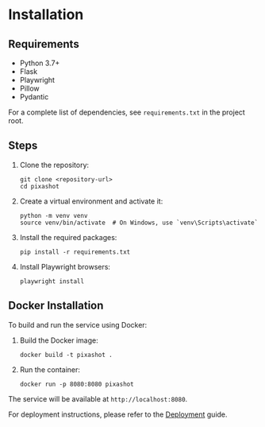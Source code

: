 # Installation

## Requirements

- Python 3.7+
- Flask
- Playwright
- Pillow
- Pydantic

For a complete list of dependencies, see `requirements.txt` in the project root.

## Steps

1. Clone the repository:
   ```
   git clone <repository-url>
   cd pixashot
   ```

2. Create a virtual environment and activate it:
   ```
   python -m venv venv
   source venv/bin/activate  # On Windows, use `venv\Scripts\activate`
   ```

3. Install the required packages:
   ```
   pip install -r requirements.txt
   ```

4. Install Playwright browsers:
   ```
   playwright install
   ```

## Docker Installation

To build and run the service using Docker:

1. Build the Docker image:
   ```
   docker build -t pixashot .
   ```

2. Run the container:
   ```
   docker run -p 8080:8080 pixashot
   ```

The service will be available at `http://localhost:8080`.

For deployment instructions, please refer to the [Deployment](deployment.md) guide.